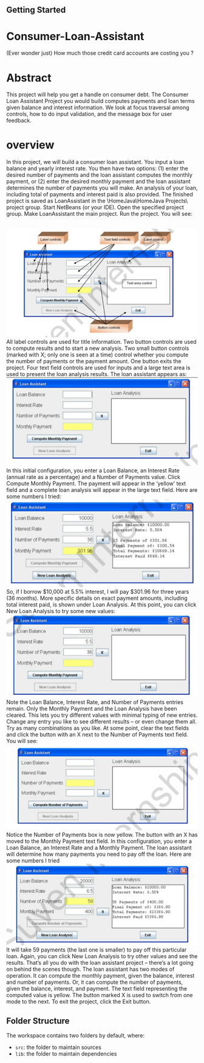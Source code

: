 ## Getting Started

# Consumer-Loan-Assistant
 (Ever wonder just) How much those credit card accounts are costing you ?
 # Abstract
This project will help you get a handle on consumer debt. The Consumer Loan Assistant Project you would build computes payments and loan terms given balance and interest information. We look at focus traversal among controls, how to do input validation, and the message box for user feedback.
 # overview
In this project, we will build a consumer loan assistant. You input a loan balance and yearly interest
rate. You then have two options: (1) enter the desired number of payments and the loan assistant
computes the monthly payment, or (2) enter the desired monthly payment and the loan assistant
determines the number of payments you will make. An analysis of your loan, including total of
payments and interest paid is also provided.
The finished project is saved as LoanAssistant in the \HomeJava\HomeJava Projects\ project
group. Start NetBeans (or your IDE). Open the specified project group. Make LoanAssistant the
main project. Run the project. You will see:

<br>
<img src="Image/L1.jpg">
<br>
All label controls are used for title information. Two button controls are used to compute results
and to start a new analysis. Two small button controls (marked with X; only one is seen at a time)
control whether you compute the number of payments or the payment amount. One button exits the
project. Four text field controls are used for inputs and a large text area is used to present the loan
analysis results.
The loan assistant appears as:
<br>
<img src="Image/L2.jpg">
<br>
In this initial configuration, you enter a Loan Balance, an Interest Rate (annual rate as a
percentage) and a Number of Payments value. Click Compute Monthly Payment. The payment
will appear in the ‘yellow’ text field and a complete loan analysis will appear in the large text
field. Here are some numbers I tried:
<br>
<img src="Image/L3.jpg">
<br>
So, if I borrow $10,000 at 5.5% interest, I will pay $301.96 for three years (36 months). More
specific details on exact payment amounts, including total interest paid, is shown under Loan
Analysis.
At this point, you can click New Loan Analysis to try some new values:
<br>
<img src="Image/L4.jpg">
<br>
Note the Loan Balance, Interest Rate, and Number of Payments entries remain. Only the
Monthly Payment and the Loan Analysis have been cleared. This lets you try different values
with minimal typing of new entries. Change any entry you like to see different results – or even
change them all. Try as many combinations as you like.
At some point, clear the text fields and click the button with an X next to the Number of Payments
text field. You will see:
<br>
<img src="Image/L5.jpg">
<br>
Notice the Number of Payments box is now yellow. The button with an X has moved to the
Monthly Payment text field. In this configuration, you enter a Loan Balance, an Interest Rate
and a Monthly Payment. The loan assistant will determine how many payments you need to pay
off the loan. Here are some numbers I tried
<br>
<img src="Image/L6.jpg">
<br>
It will take 59 payments (the last one is smaller) to pay off this particular loan. Again, you can
click New Loan Analysis to try other values and see the results.
That’s all you do with the loan assistant project – there’s a lot going on behind the scenes though. The
loan assistant has two modes of operation. It can compute the monthly payment, given the balance,
interest and number of payments. Or, it can compute the number of payments, given the balance,
interest, and payment. The text field representing the computed value is yellow. The button marked X
is used to switch from one mode to the next. To exit the project, click the Exit button.



## Folder Structure

The workspace contains two folders by default, where:

- `src`: the folder to maintain sources
- `lib`: the folder to maintain dependencies



